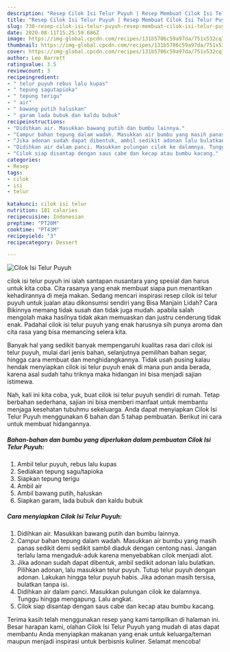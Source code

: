 ```yaml
---
description: "Resep Cilok Isi Telur Puyuh | Resep Membuat Cilok Isi Telur Puyuh Yang Enak Banget"
title: "Resep Cilok Isi Telur Puyuh | Resep Membuat Cilok Isi Telur Puyuh Yang Enak Banget"
slug: 730-resep-cilok-isi-telur-puyuh-resep-membuat-cilok-isi-telur-puyuh-yang-enak-banget
date: 2020-08-11T15:25:59.686Z
image: https://img-global.cpcdn.com/recipes/131b5706c59a97da/751x532cq70/cilok-isi-telur-puyuh-foto-resep-utama.jpg
thumbnail: https://img-global.cpcdn.com/recipes/131b5706c59a97da/751x532cq70/cilok-isi-telur-puyuh-foto-resep-utama.jpg
cover: https://img-global.cpcdn.com/recipes/131b5706c59a97da/751x532cq70/cilok-isi-telur-puyuh-foto-resep-utama.jpg
author: Leo Barrett
ratingvalue: 3.5
reviewcount: 3
recipeingredient:
- " telur puyuh rebus lalu kupas"
- " tepung sagutapioka"
- " tepung terigu"
- " air"
- " bawang putih haluskan"
- " garam lada bubuk dan kaldu bubuk"
recipeinstructions:
- "Didihkan air. Masukkan bawang putih dan bumbu lainnya."
- "Campur bahan tepung dalam wadah. Masukkan air bumbu yang masih panas sedikit demi sedikit sambil diaduk dengan centong nasi. Jangan terlalu lama mengaduk-aduk karena menyebabkan cilok menjadi alot."
- "Jika adonan sudah dapat dibentuk, ambil sedikit adonan lalu bulatkan. Pilihkan adonan, lalu masukkan telur puyuh. Tutup telur puyuh dengan adonan. Lakukan hingga telur puyuh habis. Jika adonan masih tersisa, bulatkan tanpa isi."
- "Didihkan air dalam panci. Masukkan pulungan cilok ke dalamnya. Tunggu hingga mengapung. Lalu angkat."
- "Cilok siap disantap dengan saus cabe dan kecap atau bumbu kacang."
categories:
- Resep
tags:
- cilok
- isi
- telur

katakunci: cilok isi telur 
nutrition: 181 calories
recipecuisine: Indonesian
preptime: "PT20M"
cooktime: "PT43M"
recipeyield: "3"
recipecategory: Dessert

---
```



![Cilok Isi Telur Puyuh](https://img-global.cpcdn.com/recipes/131b5706c59a97da/751x532cq70/cilok-isi-telur-puyuh-foto-resep-utama.jpg)


cilok isi telur puyuh ini ialah santapan nusantara yang spesial dan harus untuk kita coba. Cita rasanya yang enak membuat siapa pun menantikan kehadirannya di meja makan.
Sedang mencari inspirasi resep cilok isi telur puyuh untuk jualan atau dikonsumsi sendiri yang Bisa Manjain Lidah? Cara Bikinnya memang tidak susah dan tidak juga mudah. apabila salah mengolah maka hasilnya tidak akan memuaskan dan justru cenderung tidak enak. Padahal cilok isi telur puyuh yang enak harusnya sih punya aroma dan cita rasa yang bisa memancing selera kita.

Banyak hal yang sedikit banyak mempengaruhi kualitas rasa dari cilok isi telur puyuh, mulai dari jenis bahan, selanjutnya pemilihan bahan segar, hingga cara membuat dan menghidangkannya. Tidak usah pusing kalau hendak menyiapkan cilok isi telur puyuh enak di mana pun anda berada, karena asal sudah tahu triknya maka hidangan ini bisa menjadi sajian istimewa.




Nah, kali ini kita coba, yuk, buat cilok isi telur puyuh sendiri di rumah. Tetap berbahan sederhana, sajian ini bisa memberi manfaat untuk membantu menjaga kesehatan tubuhmu sekeluarga. Anda dapat menyiapkan Cilok Isi Telur Puyuh menggunakan 6 bahan dan 5 tahap pembuatan. Berikut ini cara untuk membuat hidangannya.

<!--inarticleads1-->

##### Bahan-bahan dan bumbu yang diperlukan dalam pembuatan Cilok Isi Telur Puyuh:

1. Ambil  telur puyuh, rebus lalu kupas
1. Sediakan  tepung sagu/tapioka
1. Siapkan  tepung terigu
1. Ambil  air
1. Ambil  bawang putih, haluskan
1. Siapkan  garam, lada bubuk dan kaldu bubuk




<!--inarticleads2-->

##### Cara menyiapkan Cilok Isi Telur Puyuh:

1. Didihkan air. Masukkan bawang putih dan bumbu lainnya.
1. Campur bahan tepung dalam wadah. Masukkan air bumbu yang masih panas sedikit demi sedikit sambil diaduk dengan centong nasi. Jangan terlalu lama mengaduk-aduk karena menyebabkan cilok menjadi alot.
1. Jika adonan sudah dapat dibentuk, ambil sedikit adonan lalu bulatkan. Pilihkan adonan, lalu masukkan telur puyuh. Tutup telur puyuh dengan adonan. Lakukan hingga telur puyuh habis. Jika adonan masih tersisa, bulatkan tanpa isi.
1. Didihkan air dalam panci. Masukkan pulungan cilok ke dalamnya. Tunggu hingga mengapung. Lalu angkat.
1. Cilok siap disantap dengan saus cabe dan kecap atau bumbu kacang.




Terima kasih telah menggunakan resep yang kami tampilkan di halaman ini. Besar harapan kami, olahan Cilok Isi Telur Puyuh yang mudah di atas dapat membantu Anda menyiapkan makanan yang enak untuk keluarga/teman maupun menjadi inspirasi untuk berbisnis kuliner. Selamat mencoba!
